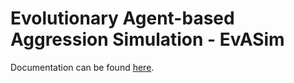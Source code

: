 # Evolutionary Agent-based Aggression Simulation - EvASim

Documentation can be found [here](docs/report.md).
